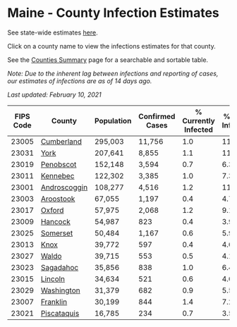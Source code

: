 # Maine - County Infection Estimates

See state-wide estimates [here](/infections/us-me).

Click on a county name to view the infections estimates for that county.

See the [Counties Summary](/infections/summary-counties) page for a searchable and sortable table.

*Note: Due to the inherent lag between infections and reporting of cases, our estimates of infections are as of 14 days ago.*

*Last updated: February 10, 2021*

|   FIPS Code |                       County |   Population |   Confirmed Cases |   % Currently Infected |   % Total Infected |
|-------------|------------------------------|--------------|-------------------|------------------------|--------------------|
|       23005 |     [Cumberland](cumberland) |      295,003 |            11,756 |                    1.0 |               11.7 |
|       23031 |                 [York](york) |      207,641 |             8,855 |                    1.1 |               11.7 |
|       23019 |       [Penobscot](penobscot) |      152,148 |             3,594 |                    0.7 |                6.3 |
|       23011 |         [Kennebec](kennebec) |      122,302 |             3,385 |                    1.0 |                7.3 |
|       23001 | [Androscoggin](androscoggin) |      108,277 |             4,516 |                    1.2 |               11.4 |
|       23003 |       [Aroostook](aroostook) |       67,055 |             1,197 |                    0.4 |                4.7 |
|       23017 |             [Oxford](oxford) |       57,975 |             2,068 |                    1.2 |                9.1 |
|       23009 |           [Hancock](hancock) |       54,987 |               823 |                    0.4 |                3.9 |
|       23025 |         [Somerset](somerset) |       50,484 |             1,167 |                    0.6 |                5.9 |
|       23013 |                 [Knox](knox) |       39,772 |               597 |                    0.4 |                4.0 |
|       23027 |               [Waldo](waldo) |       39,715 |               553 |                    0.5 |                4.1 |
|       23023 |       [Sagadahoc](sagadahoc) |       35,856 |               838 |                    1.0 |                6.4 |
|       23015 |           [Lincoln](lincoln) |       34,634 |               521 |                    0.6 |                4.0 |
|       23029 |     [Washington](washington) |       31,379 |               682 |                    0.9 |                5.5 |
|       23007 |         [Franklin](franklin) |       30,199 |               844 |                    1.4 |                7.2 |
|       23021 |   [Piscataquis](piscataquis) |       16,785 |               234 |                    0.7 |                3.5 |